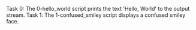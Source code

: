 Task 0:
	The 0-hello_world script prints the text 'Hello, World' to the output stream.
Task 1:
	The 1-confused_smiley script displays a confused smiley face.
